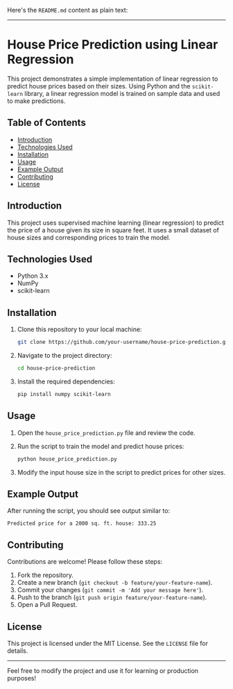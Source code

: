 Here's the `README.md` content as plain text:

---

# House Price Prediction using Linear Regression

This project demonstrates a simple implementation of linear regression to predict house prices based on their sizes. Using Python and the `scikit-learn` library, a linear regression model is trained on sample data and used to make predictions.

## Table of Contents
- [Introduction](#introduction)
- [Technologies Used](#technologies-used)
- [Installation](#installation)
- [Usage](#usage)
- [Example Output](#example-output)
- [Contributing](#contributing)
- [License](#license)

## Introduction
This project uses supervised machine learning (linear regression) to predict the price of a house given its size in square feet. It uses a small dataset of house sizes and corresponding prices to train the model.

## Technologies Used
- Python 3.x
- NumPy
- scikit-learn

## Installation
1. Clone this repository to your local machine:
    ```bash
    git clone https://github.com/your-username/house-price-prediction.git
    ```

2. Navigate to the project directory:
    ```bash
    cd house-price-prediction
    ```

3. Install the required dependencies:
    ```bash
    pip install numpy scikit-learn
    ```

## Usage
1. Open the `house_price_prediction.py` file and review the code.
2. Run the script to train the model and predict house prices:
    ```bash
    python house_price_prediction.py
    ```

3. Modify the input house size in the script to predict prices for other sizes.

## Example Output
After running the script, you should see output similar to:
```
Predicted price for a 2000 sq. ft. house: 333.25
```

## Contributing
Contributions are welcome! Please follow these steps:
1. Fork the repository.
2. Create a new branch (`git checkout -b feature/your-feature-name`).
3. Commit your changes (`git commit -m 'Add your message here'`).
4. Push to the branch (`git push origin feature/your-feature-name`).
5. Open a Pull Request.

## License
This project is licensed under the MIT License. See the `LICENSE` file for details.

---

Feel free to modify the project and use it for learning or production purposes!
